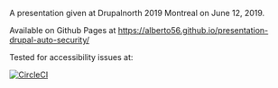 A presentation given at Drupalnorth 2019 Montreal on June 12, 2019.

Available on Github Pages at https://alberto56.github.io/presentation-drupal-auto-security/

Tested for accessibility issues at:

[![CircleCI](https://circleci.com/gh/alberto56/presentation-drupal-auto-security/tree/master.svg?style=svg)](https://circleci.com/gh/alberto56/presentation-drupal-auto-security/tree/master)
